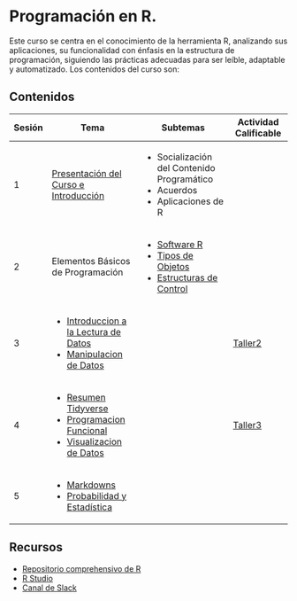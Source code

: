 # Programación en R.
Este curso se centra en el conocimiento de la herramienta R, analizando sus aplicaciones, su funcionalidad con énfasis en la estructura de programación, siguiendo las prácticas adecuadas para ser leíble, adaptable y automatizado. Los contenidos del curso son:

## Contenidos 

| Sesión | Tema          | Subtemas    |Actividad Calificable|
|--------|---------------|-------------|------------------|
| 1      | [Presentación del Curso e Introducción](https://github.com/camiloyatet/Programacion_en_R/blob/master/Sesion1/Introduccion.pdf) | <ul><li> Socialización del Contenido Programático </li><li> Acuerdos </li> <li> Aplicaciones de R </li></ul> ||
|2| Elementos Básicos de Programación|<ul><li> [Software R](https://github.com/camiloyatet/Programacion_en_R/blob/master/Sesion%202/Lenguaje_R.html) </li><li> [Tipos de Objetos](https://github.com/camiloyatet/Programacion_en_R/blob/master/Sesion%202/Tipos_de_Variables.html) </li> <li> [Estructuras de Control](https://github.com/camiloyatet/Programacion_en_R/blob/master/Sesion%202/Estructuras_de_Control.html) </li></ul> ||
|3|<ul><li> [Introduccion a la Lectura de Datos](https://github.com/camiloyatet/Programacion_en_R/blob/master/Sesion%203/Lectura-de-Archivos-Locales.html) </li><li> [Manipulacion de Datos](https://github.com/camiloyatet/Programacion_en_R/blob/master/Sesion%203/Manipulaci%C3%B3n-de-Datos.html) </li></ul>||[Taller2](https://github.com/camiloyatet/Programacion_en_R/blob/master/Sesion%203/Taller%20Manipulacion%20de%20Datos.R)|
|4|<ul><li> [Resumen Tidyverse](https://github.com/camiloyatet/Programacion_en_R/blob/master/Sesion%204/1.%20Notebook%20Tidyverse.Rmd) </li><li> [Programacion Funcional](https://github.com/camiloyatet/Programacion_en_R/blob/master/Sesion%204/2.%20Programacion%20Funcional.Rmd) </li> <li>[Visualizacion de Datos](https://github.com/camiloyatet/Programacion_en_R/blob/master/Sesion%204/3.%20Visualizacion%20de%20Datos.Rmd)</li> </ul>||[Taller3](https://github.com/camiloyatet/Programacion_en_R/blob/master/Sesion%204/4.%20Taller.Rmd)|
|5|<ul><li> [Markdowns](https://github.com/camiloyatet/Programacion_en_R/blob/master/Sesion%205/Markdown.Rmd) </li><li> [Probabilidad y Estadística](https://github.com/camiloyatet/Programacion_en_R/blob/master/Sesion%205/Probabilidad%20y%20Estadistica.Rmd) </li> </ul>||


## Recursos
* [Repositorio comprehensivo de R ](https://cran.r-project.org/)
* [R Studio](https://rstudio.com/)
* [Canal de Slack](https://join.slack.com/t/usaprogramacionr/shared_invite/zt-glkubzps-ySLPEP0r0jPNVHekUH92Xg)
